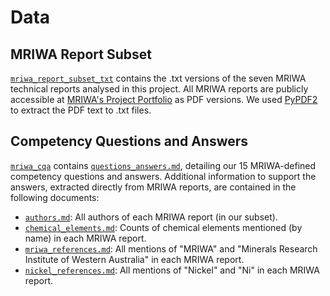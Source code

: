 # Data

## MRIWA Report Subset

[`mriwa_report_subset_txt`](https://github.com/nlp-tlp/GraphRAG-on-Minerals-Domain/tree/main/data/mriwa_report_subset_txt) contains the .txt versions of the seven MRIWA technical reports analysed in this project. All MRIWA reports are publicly accessible at [MRIWA's Project Portfolio](https://www.mriwa.wa.gov.au/research-projects/project-portfolio/) as PDF versions. We used [PyPDF2](https://pypi.org/project/PyPDF2/) to extract the PDF text to .txt files.

## Competency Questions and Answers

[`mriwa_cqa`](https://github.com/nlp-tlp/GraphRAG-on-Minerals-Domain/tree/main/data/mriwa_cqa) contains [`questions_answers.md`](https://github.com/nlp-tlp/GraphRAG-on-Minerals-Domain/blob/main/data/mriwa_cqa/questions_answers.md), detailing our 15 MRIWA-defined competency questions and answers. Additional information to support the answers, extracted directly from MRIWA reports, are contained in the following documents:
- [`authors.md`](https://github.com/nlp-tlp/GraphRAG-on-Minerals-Domain/blob/main/data/mriwa_cqa/authors.md): All authors of each MRIWA report (in our subset).
- [`chemical_elements.md`](https://github.com/nlp-tlp/GraphRAG-on-Minerals-Domain/blob/main/data/mriwa_cqa/chemical_elements.md): Counts of chemical elements mentioned (by name) in each MRIWA report.
- [`mriwa_references.md`](https://github.com/nlp-tlp/GraphRAG-on-Minerals-Domain/blob/main/data/mriwa_cqa/mriwa_references.md): All mentions of "MRIWA" and "Minerals Research Institute of Western Australia" in each MRIWA report.
- [`nickel_references.md`](https://github.com/nlp-tlp/GraphRAG-on-Minerals-Domain/blob/main/data/mriwa_cqa/nickel_references.md): All mentions of "Nickel" and "Ni" in each MRIWA report.
